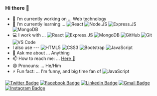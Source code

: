 ### Hi there 👋

- 🔭 I’m currently working on ... Web technology 
- 🌱 I’m currently learning ... 
![React](https://img.shields.io/badge/-React-3b2e5a?style=plastic&logo=react)
![Node.JS](https://img.shields.io/badge/-Node.JS-black?style=plastic&logo=Node.js) 
![Express.JS](https://img.shields.io/badge/-Express.JS-c7b198?style=plastic&logo=Express.JS)
![MongoDB](https://img.shields.io/badge/-MongoDB-black?style=plastic&logo=mongodb)
- 💻 I work with ... 
![React](https://img.shields.io/badge/-React-3b2e5a?style=plastic&logo=react)
![Express.JS](https://img.shields.io/badge/-Express.JS-c7b198?style=plastic&logo=Express.JS)
![MongoDB](https://img.shields.io/badge/-MongoDB-black?style=plastic&logo=mongodb)
![GitHub](https://img.shields.io/badge/-GitHub-181717?style=plastic&logo=github)
![Git](https://img.shields.io/badge/-Git-black?style=plastic&logo=git)
![VS Code](https://img.shields.io/badge/-VS%20Code-007ACC?style=plastic&logo=visual-studio-code)
- I also use --- 
![HTML5](https://img.shields.io/badge/-HTML5-E34F26?style=plastic&logo=html5&logoColor=white)
![CSS3](https://img.shields.io/badge/-CSS3-1572B6?style=plastic&logo=css3)
![Bootstrap](https://img.shields.io/badge/-Bootstrap-563D7C?style=plastic&logo=bootstrap)
![JavaScript](https://img.shields.io/badge/-JavaScript-black?style=plastic&logo=javascript)
- 💬 Ask me about ... Anything
- 📫 How to reach me: ... [Here 🚀](https://www.developermaruf.me)
- 😄 Pronouns: ... He/Him
- ⚡ Fun fact: ... I'm funny, and big time fan of ![JavaScript](https://img.shields.io/badge/-JavaScript-black?style=plastic&logo=javascript)

[![Twitter Badge](https://img.shields.io/badge/-maruf__Ahmed76-blue?style=plastic&logo=Twitter&logoColor=white&link=https://twitter.com/Maruf_Ahmed76)](https://twitter.com/Maruf_Ahmed76)
[![Facebook Badge](https://img.shields.io/badge/-maruf.ahmed76-blue?style=plastic&logo=Facebook&logoColor=white&link=https://www.facebook.com/maruf.ahmed76/)](https://www.facebook.com/maruf.ahmed76/)
[![Linkedin Badge](https://img.shields.io/badge/-maruf.ahmed.76m-blue?style=plastic&logo=Linkedin&logoColor=white&link=https://www.linkedin.com/in/maruf-ahmed-76m)](https://www.linkedin.com/in/maruf-ahmed-76m)
[![Gmail Badge](https://img.shields.io/badge/-maruf.ahmed76@yahoo.com-c14438?style=plastic&logo=Gmail&logoColor=white&link=mailto:maruf.ahmed76@yahoo.com)](mailto:maruf.ahmed76@yahoo.com)
[![Instagram Badge](https://img.shields.io/badge/-maruf.ahmed76-purple?style=plastic&logo=instagram&logoColor=white&link=https://www.instagram.com/maruf.ahmed76/)](https://www.instagram.com/maruf.ahmed76/)

